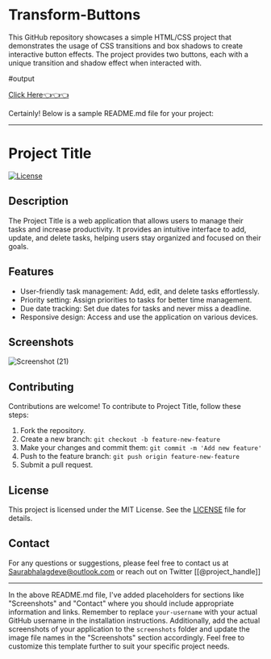 # Transform-Buttons
This GitHub repository showcases a simple HTML/CSS project that demonstrates the usage of CSS transitions and box shadows to create interactive button effects. The project provides two buttons, each with a unique transition and shadow effect when interacted with.





#output

[Click Here👈👈👈](https://saurabhalagdeve.github.io/Transform-Buttons/)


Certainly! Below is a sample README.md file for your project:

---
# Project Title

[![License](https://img.shields.io/badge/License-MIT-blue.svg)](https://opensource.org/licenses/MIT)

## Description

The Project Title is a web application that allows users to manage their tasks and increase productivity. It provides an intuitive interface to add, update, and delete tasks, helping users stay organized and focused on their goals.

## Features

- User-friendly task management: Add, edit, and delete tasks effortlessly.
- Priority setting: Assign priorities to tasks for better time management.
- Due date tracking: Set due dates for tasks and never miss a deadline.
- Responsive design: Access and use the application on various devices.

## Screenshots

![Screenshot (21)](https://github.com/saurabhalagdeve/Transform-Buttons/assets/127332934/c8b3e824-0452-4760-92e4-1278d78f8704)




## Contributing

Contributions are welcome! To contribute to Project Title, follow these steps:

1. Fork the repository.
2. Create a new branch: `git checkout -b feature-new-feature`
3. Make your changes and commit them: `git commit -m 'Add new feature'`
4. Push to the feature branch: `git push origin feature-new-feature`
5. Submit a pull request.

## License

This project is licensed under the MIT License. See the [LICENSE](/LICENSE) file for details.

## Contact

For any questions or suggestions, please feel free to contact us at Saurabhalagdeve@outlook.com or reach out on Twitter [[@project_handle]]

---

In the above README.md file, I've added placeholders for sections like "Screenshots" and "Contact" where you should include appropriate information and links. Remember to replace `your-username` with your actual GitHub username in the installation instructions. Additionally, add the actual screenshots of your application to the `screenshots` folder and update the image file names in the "Screenshots" section accordingly. Feel free to customize this template further to suit your specific project needs.




